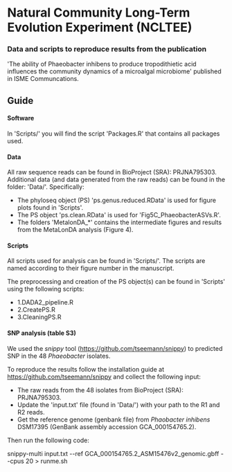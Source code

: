 # Natural Community Long-Term Evolution Experiment (NCLTEE)

 ### Data and scripts to reproduce results from the publication 
'The ability of Phaeobacter inhibens to produce tropodithietic acid influences the community dynamics of a microalgal microbiome'
published in ISME Communcations.

 
 ## Guide
 
 #### Software
 In 'Scripts/' you will find the script 'Packages.R' that contains all packages used.
 
 #### Data

  All raw sequence reads can be found in BioProject (SRA): PRJNA795303. Additional data (and data generated from the raw reads) can be found in the folder: 'Data/'. Specifically:
 
 - The phyloseq object (PS) 'ps.genus.reduced.RData' is used for figure plots found in 'Scripts'.
 - The PS object 'ps.clean.RData' is used for 'Fig5C_PhaeobacterASVs.R'.
 - The folders 'MetalonDA_*' contains the intermediate figures and results from the MetaLonDA analysis (Figure 4). 
 
 #### Scripts
 All scripts used for analysis can be found in 'Scripts/'. The scripts are named according to their figure number in the manuscript.

The preprocessing and creation of the PS object(s) can be found in 'Scripts' using the following scripts:
 
 - 1.DADA2_pipeline.R
 - 2.CreatePS.R
 - 3.CleaningPS.R

 
  #### SNP analysis (table S3)
  
  We used the <i>snippy</i> tool (https://github.com/tseemann/snippy) to predicted SNP in the 48 <i>Phaeobacter</i> isolates. 
  
  To reproduce the results follow the installation guide at https://github.com/tseemann/snippy and collect the following input:
  - The raw reads from the 48 isolates from BioProject (SRA): PRJNA795303. 
  - Update the 'input.txt' file (found in 'Data/') with your path to the R1 and R2 reads. 
  - Get the reference genome (genbank file) from <i>Phaobacter inhibens </i> DSM17395 (GenBank assembly accession GCA_000154765.2).
  
  Then run the following code:

snippy-multi input.txt --ref GCA_000154765.2_ASM15476v2_genomic.gbff --cpus 20 > runme.sh
 
